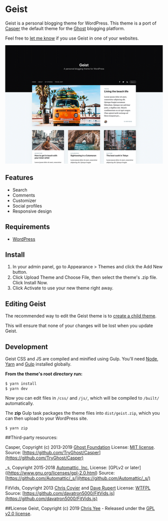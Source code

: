 # Geist

Geist is a personal blogging theme for WordPress. This theme is a port of [Casper](https://github.com/TryGhost/Casper) the default theme for the [Ghost](https://ghost.org/) blogging platform.

Feel free to [let me know](http://www.twitter.com/cmyee) if you use Geist in one of your websites.

![Geist Screenshot](screenshot.png?raw=true)

## Features

- Search
- Comments
- Customizer
- Social profiles
- Responsive design

## Requirements

- [WordPress](http://wordpress.org/)

## Install

1. In your admin panel, go to Appearance > Themes and click the Add New button.
2. Click Upload Theme and Choose File, then select the theme's .zip file. Click Install Now.
3. Click Activate to use your new theme right away.

## Editing Geist
The recommended way to edit the Geist theme is to [create a child theme](https://developer.wordpress.org/themes/advanced-topics/child-themes/).

This will ensure that none of your changes will be lost when you update Geist.

## Development
Geist CSS and JS are compiled and minified using Gulp. You'll need [Node](https://nodejs.org/), [Yarn](https://yarnpkg.com/) and [Gulp](https://gulpjs.com/) installed globally.

**From the theme's root directory run:**

```
$ yarn install
$ yarn dev
```

Now you can edit files in `/css/` and `/js/`, which will be compiled to `/built/` automatically.

The **zip** Gulp task packages the theme files into `dist/geist.zip`, which you can then upload to your WordPress site.

```
$ yarn zip
```

##Third-party resources:

Casper, Copyright (c) 2013-2019 [Ghost Foundation](https://ghost.org/)
License: [MIT license](https://github.com/TryGhost/Casper/blob/master/LICENSE).
Source: [https://github.com/TryGhost/Casper](https://github.com/TryGhost/Casper)

_s, Copyright 2015-2018 [Automattic, Inc.](https://automattic.com/) 
License: [GPLv2 or later]((https://www.gnu.org/licenses/gpl-2.0.html)
Source: [https://github.com/Automattic/_s/](https://github.com/Automattic/_s/)

FitVids, Copyright 2013 [Chris Coyier](https://chriscoyier.net/) and [Dave Rupert](https://daverupert.com/) 
License: [WTFPL](http://www.wtfpl.net/) 
Source: [https://github.com/davatron5000/FitVids.js](https://github.com/davatron5000/FitVids.js)

##License
Geist, Copyright (c) 2019 [Chris Yee](https://chrisyee.ca/) - Released under the [GPL v2.0 license](https://www.gnu.org/licenses/gpl-2.0.html).